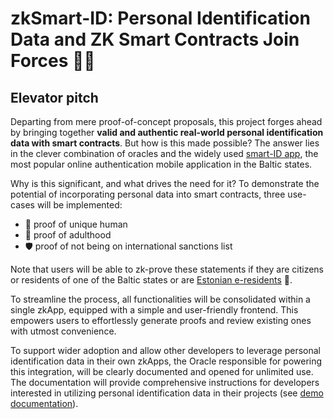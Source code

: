 # zkSmart-ID: Personal Identification Data and ZK Smart Contracts Join Forces 🤜🤛

## Elevator pitch

Departing from mere proof-of-concept proposals, this project forges ahead by bringing together **valid and authentic real-world personal identification data with smart contracts**. But how is this made possible? The answer lies in the clever combination of oracles and the widely used [smart-ID app](www.smart-id.com), the most popular online authentication mobile application in the Baltic states.

Why is this significant, and what drives the need for it? To demonstrate the potential of incorporating personal data into smart contracts, three use-cases will be implemented:

- 🧠 proof of unique human
- 🧑 proof of adulthood
- 🛡 ️proof of not being on international sanctions list

Note that users will be able to zk-prove these statements if they are citizens or residents of one of the Baltic states or are [Estonian e-residents](www.e-resident.gov.ee/) 🪪.

To streamline the process, all functionalities will be consolidated within a single zkApp, equipped with a simple and user-friendly frontend. This empowers users to effortlessly generate proofs and review existing ones with utmost convenience.

To support wider adoption and allow other developers to leverage personal identification data in their own zkApps, the Oracle responsible for powering this integration, will be clearly documented and opened for unlimited use. The documentation will provide comprehensive instructions for developers interested in utilizing personal identification data in their projects (see [demo documentation](smart-id-oracle-2qz4wkdima-uc.a.run.app/api-docs/)).
